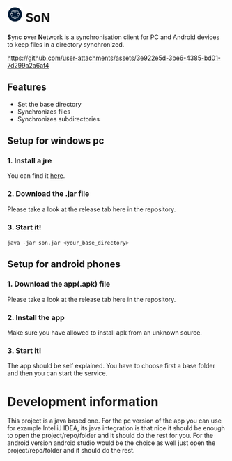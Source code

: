 
# <img src="doc/app_icon.webp" alt="Header Image" width="35" style="display: inline"> SoN

**S**ync **o**ver **N**etwork is a synchronisation client for PC and Android devices to keep files in a directory synchronized.

https://github.com/user-attachments/assets/3e922e5d-3be6-4385-bd01-7d299a2a6af4

## Features
- Set the base directory 
- Synchronizes files
- Synchronizes subdirectories


## Setup for windows pc
### 1. Install a jre
You can find it [here](https://www.java.com/de/download/manual.jsp).
### 2. Download the .jar file
Please take a look at the release tab here in the repository.
### 3. Start it!
`java -jar son.jar <your_base_directory>`


## Setup for android phones
### 1. Download the app(.apk) file
Please take a look at the release tab here in the repository.
### 2. Install the app
Make sure you have allowed to install apk from an unknown source.
### 3. Start it!
The app should be self explained. You have to choose first a base folder and then you can start the service.


# Development information
This project is a java based one.
For the pc version of the app you can use for example IntelliJ IDEA, its java integration is that nice it should be enough to open the project/repo/folder and it should do the rest for you.
For the android version android studio would be the choice as well just open the project/repo/folder and it should do the rest.
